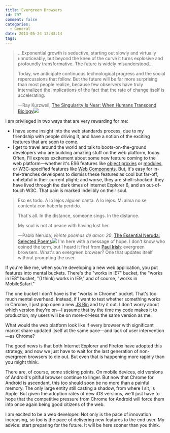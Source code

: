```yaml
---
title: Evergreen Browsers
id: 797
comment: false
categories:
  - General
date: 2013-05-24 12:43:14
tags:
---
```


> …Exponential growth is seductive, starting out slowly and virtually unnoticeably, but beyond the knee of the curve it turns explosive and profoundly transformative. The future is widely misunderstood…
> 
> Today, we anticipate continuous technological progress and the social repercussions that follow. But the future will be far more surprising than most people realize, because few observers have truly internalized the implications of the fact that the rate of change itself is accelerating.
> 
> —Ray Kurzweil, [The Singularity Is Near: When Humans Transcend Biology](//www.amazon.com/gp/product/0143037889/ref=as_li_tf_tl?ie=UTF8&amp;camp=1789&amp;creative=9325&amp;creativeASIN=0143037889&amp;linkCode=as2&amp;tag=hdibmm-20)![](//www.assoc-amazon.com/e/ir?t=hdibmm-20&amp;l=as2&amp;o=1&amp;a=0143037889)

I am privileged in two ways that are very rewarding for me:

*   I have some insight into the web standards process, due to my friendship with people driving it, and have a notion of the exciting features that are soon to come.
*   I get to travel around the world and talk to boots-on-the-ground developers who are building amazing stuff on the web platform, today.
Often, I'll express excitement about some new feature coming to the web platform—whether it's ES6 features like [object proxies](http://wiki.ecmascript.org/doku.php?id=harmony:proxies) or [modules](http://wiki.ecmascript.org/doku.php?id=harmony:modules), or W3C-specified features like [Web Components](http://www.w3.org/TR/2012/WD-components-intro-20120522/). But, it's easy for in-the-trenches developers to dismiss these features as cool but far-off; unhelpful in their current plight; and worse, they are shell-shocked: they have lived through the dark times of Internet Explorer 6, and an out-of-touch W3C. That pain is marked indelibly on their soul.
> Eso es todo. A lo lejos alguien canta. A lo lejos.
> Mi alma no se contenta con haberla perdido.
> 
> That's all. In the distance, someone sings. In the distance.
> 
> My soul is not at peace with having lost her.
> 
> —Pablo Neruda, _Veinte poemas de amor: 20_, [The Essential Neruda: Selected Poems](//www.amazon.com/gp/product/0872864286/ref=as_li_tf_tl?ie=UTF8&amp;camp=1789&amp;creative=9325&amp;creativeASIN=0872864286&amp;linkCode=as2&amp;tag=hdibmm-20)![](//www.assoc-amazon.com/e/ir?t=hdibmm-20&amp;l=as2&amp;o=1&amp;a=0872864286)
I'm here with a message of hope. I don't know who coined the term, but I heard it first from [Paul Irish](https://twitter.com/paul_irish): evergreen browsers. What's an evergreen browser? One that updates itself without prompting the user.

If you're like me, when you're developing a new web application, you put features into mental buckets. There's the "works in IE7" bucket, the "works in IE8" bucket, "(I think) works in IE9," and of course, "works in MobileSafari."

The one bucket I don't have is the "works in Chrome" bucket. That's too much mental overhead. Instead, if I want to test whether something works in Chrome, I just pop open a new [JS Bin](http://jsbin.com/) and try it out. I don't worry about which version they're on—I assume that by the time my code makes it to production, my users will be on more-or-less the same version as me.

What would the web platform look like if every browser with significant market share updated itself at the same pace—and lack of user intervention—as Chrome?

The good news is that both Internet Explorer and Firefox have adopted this strategy, and now we just have to wait for the last generation of non-evergreen browsers to die out. But even that is happening more rapidly than you might think.

There are, of course, some sticking points. On mobile devices, old versions of Android's pitiful browser continue to linger. But now that Chrome for Android is ascendant, this too should soon be no more than a painful memory. The only large entity still casting a shadow, from where I sit, is Apple. But given the adoption rates of new iOS versions, we'll just have to hope that the competitive pressure from Chrome for Android will force them into once again being good citizens of the web.

I am excited to be a web developer. Not only is the pace of innovation increasing, so too is the pace of delivering new features to the end user. My advice: start preparing for the future. It will be here sooner than you think.

